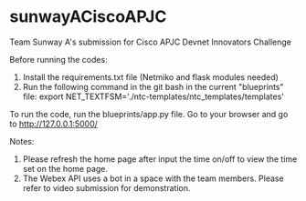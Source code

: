 # sunwayACiscoAPJC
Team Sunway A's submission for Cisco APJC Devnet Innovators Challenge

Before running the codes:
1. Install the requirements.txt file (Netmiko and flask modules needed)
2. Run the following command in the git bash in the current "blueprints" file:
  export NET_TEXTFSM='./ntc-templates/ntc_templates/templates'
  
To run the code, run the blueprints/app.py file. Go to your browser and go to http://127.0.0.1:5000/

Notes:
1. Please refresh the home page after input the time on/off to view the time set on the home page.
2. The Webex API uses a bot in a space with the team members. Please refer to video submission for demonstration.


